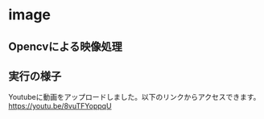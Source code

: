 # image
Opencvによる映像処理
----
実行の様子
----
Youtubeに動画をアップロードしました。以下のリンクからアクセスできます。
https://youtu.be/8vuTFYoppqU
